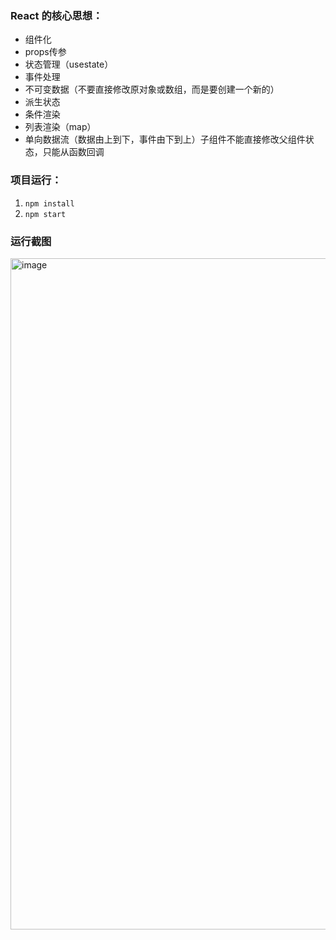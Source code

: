 ### React 的核心思想：

- 组件化
- props传参
- 状态管理（usestate）
- 事件处理
- 不可变数据（不要直接修改原对象或数组，而是要创建一个新的）
- 派生状态
- 条件渲染
- 列表渲染（map）
- 单向数据流（数据由上到下，事件由下到上）子组件不能直接修改父组件状态，只能从函数回调


### 项目运行：
1. `npm install`
2. `npm start`


### 运行截图
<img width="1043" height="1074" alt="image" src="https://github.com/user-attachments/assets/d1683b05-1d9d-4925-a465-960536acfba6" />
